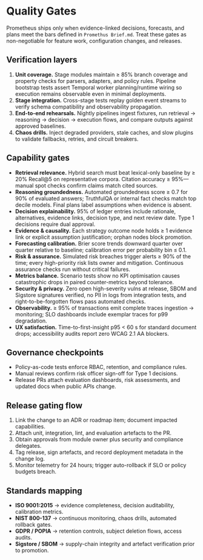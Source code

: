 # Quality Gates

Prometheus ships only when evidence-linked decisions, forecasts, and plans meet
the bars defined in `Promethus Brief.md`. Treat these gates as non-negotiable
for feature work, configuration changes, and releases.

## Verification layers

1. **Unit coverage.** Stage modules maintain ≥ 85% branch coverage and property
   checks for parsers, adapters, and policy rules.
   Pipeline bootstrap tests assert Temporal worker planning/runtime wiring
   so execution remains observable even in minimal deployments.
2. **Stage integration.** Cross-stage tests replay golden event streams to
   verify schema compatibility and observability propagation.
3. **End-to-end rehearsals.** Nightly pipelines ingest fixtures, run retrieval →
   reasoning → decision → execution flows, and compare outputs against approved
   baselines.
4. **Chaos drills.** Inject degraded providers, stale caches, and slow plugins to
   validate fallbacks, retries, and circuit breakers.

## Capability gates

- **Retrieval relevance.** Hybrid search must beat lexical-only baseline by
  ≥ 20% Recall@5 on representative corpora. Citation accuracy ≥ 95%—manual spot
  checks confirm claims match cited sources.
- **Reasoning groundedness.** Automated groundedness score ≥ 0.7 for 90% of
  evaluated answers; TruthfulQA or internal fact checks match top decile models.
  Final plans label assumptions when evidence is absent.
- **Decision explainability.** 95% of ledger entries include rationale,
  alternatives, evidence links, decision type, and next review date. Type 1
  decisions require dual approval.
- **Evidence & causality.** Each strategy outcome node holds ≥ 1 evidence link
  or explicit assumption justification; orphan nodes block promotion.
- **Forecasting calibration.** Brier score trends downward quarter over quarter
  relative to baseline; calibration error per probability bin ≤ 0.1.
- **Risk & assurance.** Simulated risk breaches trigger alerts ≥ 90% of the
  time; every high-priority risk lists owner and mitigation. Continuous
  assurance checks run without critical failures.
- **Metrics balance.** Scenario tests show no KPI optimisation causes catastrophic
  drops in paired counter-metrics beyond tolerance.
- **Security & privacy.** Zero open high-severity vulns at release, SBOM and
  Sigstore signatures verified, no PII in logs from integration tests, and
  right-to-be-forgotten flows pass automated checks.
- **Observability.** ≥ 95% of transactions emit complete traces ingestion →
  monitoring; SLO dashboards include exemplar traces for p99 degradation.
- **UX satisfaction.** Time-to-first-insight p95 < 60 s for standard document
  drops; accessibility audits report zero WCAG 2.1 AA blockers.

## Governance checkpoints

- Policy-as-code tests enforce RBAC, retention, and compliance rules.
- Manual reviews confirm risk officer sign-off for Type 1 decisions.
- Release PRs attach evaluation dashboards, risk assessments, and updated docs
  when public APIs change.

## Release gating flow

1. Link the change to an ADR or roadmap item; document impacted capabilities.
2. Attach unit, integration, lint, and evaluation artefacts to the PR.
3. Obtain approvals from module owner plus security and compliance delegates.
4. Tag release, sign artefacts, and record deployment metadata in the change
   log.
5. Monitor telemetry for 24 hours; trigger auto-rollback if SLO or policy
   budgets breach.

## Standards mapping

- **ISO 9001:2015** → evidence completeness, decision auditability, calibration
  metrics.
- **NIST 800-137** → continuous monitoring, chaos drills, automated rollback
  gates.
- **GDPR / POPIA** → retention controls, subject deletion flows, access audits.
- **Sigstore / SBOM** → supply-chain integrity and artefact verification prior
  to promotion.
